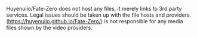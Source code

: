 Huyenuiio/Fate-Zero does not host any files, it merely links to 3rd party services. Legal issues should be taken up with the file hosts and providers. 
(https://huyenuiio.github.io/Fate-Zero/) is not responsible for any media files shown by the video providers.
